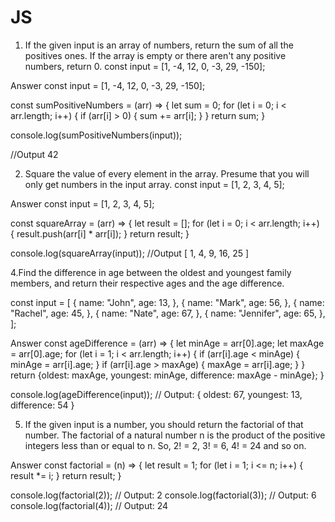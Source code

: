 # JS
1. If the given input is an array of numbers, return the sum of all the positives ones. If the array is empty or there aren't any positive numbers, return 0.
const input = [1, -4, 12, 0, -3, 29, -150];

Answer
const input = [1, -4, 12, 0, -3, 29, -150];

const sumPositiveNumbers = (arr) => {
    let sum = 0;
    for (let i = 0; i < arr.length; i++) {
        if (arr[i] > 0) {
            sum += arr[i];
        }
    }
    return sum;
}

console.log(sumPositiveNumbers(input));

//Output
42

2. Square the value of every element in the array. Presume that you will only get numbers in the input array.
const input = [1, 2, 3, 4, 5];

Answer
const input = [1, 2, 3, 4, 5];

const squareArray = (arr) => {
    let result = [];
    for (let i = 0; i < arr.length; i++) {
        result.push(arr[i] * arr[i]);
    }
    return result;
}

console.log(squareArray(input)); 
//Output
[ 1, 4, 9, 16, 25 ]
 

4.Find the difference in age between the oldest and youngest family members, and return their respective ages and the age difference.


const input = [
 {
   name: "John",
   age: 13,
 },
 {
   name: "Mark",
   age: 56,
 },
 {
   name: "Rachel",
   age: 45,
 },
 {
   name: "Nate",
   age: 67,
 },
 {
   name: "Jennifer",
   age: 65,
 },
];



Answer
const ageDifference = (arr) => {
    let minAge = arr[0].age;
    let maxAge = arr[0].age;
    for (let i = 1; i < arr.length; i++) {
        if (arr[i].age < minAge) {
            minAge = arr[i].age;
        }
        if (arr[i].age > maxAge) {
            maxAge = arr[i].age;
        }
    }
    return {oldest: maxAge, youngest: minAge, difference: maxAge - minAge};
}

console.log(ageDifference(input));
 // Output:
 { oldest: 67, youngest: 13, difference: 54 }




5. If the given input is a number, you should return the factorial of that number. The factorial of a natural number n is the product of the positive integers less than or equal to n. So, 2! = 2, 3! = 6, 4! = 24 and so on.


Answer
const factorial = (n) => {
    let result = 1;
    for (let i = 1; i <= n; i++) {
        result *= i;
    }
    return result;
}

console.log(factorial(2)); // Output: 2
console.log(factorial(3)); // Output: 6
console.log(factorial(4)); // Output: 24
